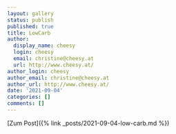 ```yaml
---
layout: gallery
status: publish
published: true
title: LowCarb
author:
  display_name: cheesy
  login: cheesy
  email: christine@cheesy.at
  url: http://www.cheesy.at/
author_login: cheesy
author_email: christine@cheesy.at
author_url: http://www.cheesy.at/
date: '2021-09-04'
categories: []
comments: []
---
```


[Zum Post]({% link _posts/2021-09-04-low-carb.md %})
